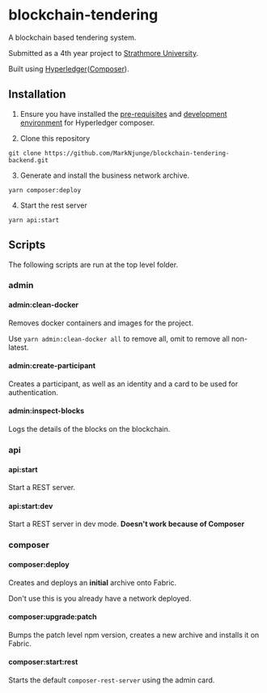 # blockchain-tendering

A blockchain based tendering system.

Submitted as a 4th year project to [Strathmore University](https://www.strathmore.edu/).

Built using [Hyperledger](https://www.hyperledger.org/)([Composer](https://www.hyperledger.org/projects/composer)).

## Installation

1. Ensure you have installed the [pre-requisites](https://hyperledger.github.io/composer/latest/installing/installing-prereqs.html) and [development environment](https://hyperledger.github.io/composer/latest/installing/development-tools.html) for Hyperledger composer.

2. Clone this repository

```
git clone https://github.com/MarkNjunge/blockchain-tendering-backend.git
```

3. Generate and install the business network archive.

```
yarn composer:deploy
```

4. Start the rest server

```
yarn api:start
```

## Scripts

The following scripts are run at the top level folder.

### admin

#### admin:clean-docker

Removes docker containers and images for the project.

Use `yarn admin:clean-docker all` to remove all, omit to remove all non-latest.

#### admin:create-participant

Creates a participant, as well as an identity and a card to be used for authentication.

#### admin:inspect-blocks

Logs the details of the blocks on the blockchain.

### api

#### api:start

Start a REST server.

#### api:start:dev

Start a REST server in dev mode.
**Doesn't work because of Composer**

### composer

#### composer:deploy

Creates and deploys an **initial** archive onto Fabric.

Don't use this is you already have a network deployed.

#### composer:upgrade:patch

Bumps the patch level npm version, creates a new archive and installs it on Fabric.

#### composer:start:rest

Starts the default `composer-rest-server` using the admin card.
